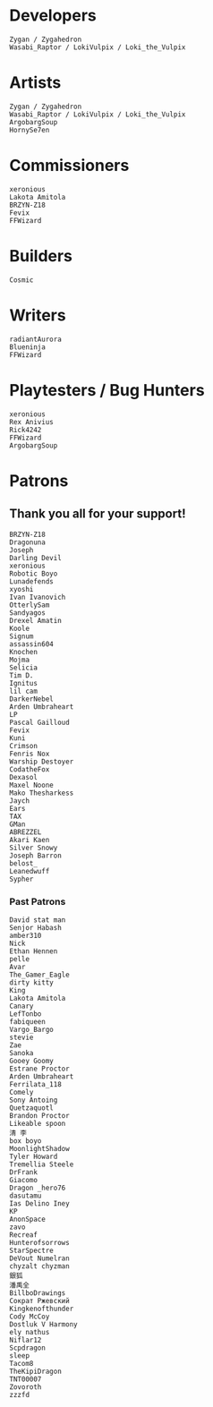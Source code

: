 # Developers
	Zygan / Zygahedron
	Wasabi_Raptor / LokiVulpix / Loki_the_Vulpix

# Artists
	Zygan / Zygahedron
	Wasabi_Raptor / LokiVulpix / Loki_the_Vulpix
	ArgobargSoup
	HornySe7en

# Commissioners
	xeronious
	Lakota Amitola
	BRZYN-Z18
	Fevix
	FFWizard

# Builders
	Cosmic

# Writers
	radiantAurora
	Blueninja
	FFWizard

# Playtesters / Bug Hunters
	xeronious
	Rex Anivius
	Rick4242
	FFWizard
	ArgobargSoup

# Patrons
## Thank you all for your support!
	BRZYN-Z18
	Dragonuna
	Joseph
	Darling Devil
	xeronious
	Robotic Boyo
	Lunadefends
	xyoshi
	Ivan Ivanovich
	OtterlySam
	Sandyagos
	Drexel Amatin
	Koole
	Signum
	assassin604
	Knochen
	Mojma
	Selicia
	Tim D.
	Ignitus
	lil cam
	DarkerNebel
	Arden Umbraheart
	LP
	Pascal Gailloud
	Fevix
	Kuni
	Crimson
	Fenris Nox
	Warship Destoyer
	CodatheFox
	Dexasol
	Maxel Noone
	Mako Thesharkess
	Jaych
	Ears
	TAX
	GMan
	ABREZZEL
	Akari Kaen
	Silver Snowy
	Joseph Barron
	belost_
	Leanedwuff
	Sypher
### Past Patrons
	David stat man
	Senjor Habash
	amber310
	Nick
	Ethan Hennen
	pelle
	Avar
	The_Gamer_Eagle
	dirty kitty
	King
	Lakota Amitola
	Canary
	LefTonbo
	fabiqueen
	Vargo_Bargo
	stevie
	Zae
	Sanoka
	Gooey Goomy
	Estrane Proctor
	Arden Umbraheart
	Ferrilata_118
	Comely
	Sony Antoing
	Quetzaquotl
	Brandon Proctor
	Likeable spoon
	清 李
	box boyo
	MoonlightShadow
	Tyler Howard
	Tremellia Steele
	DrFrank
	Giacomo
	Dragon _hero76
	dasutamu
	Ias Delino Iney
	KP
	AnonSpace
	zavo
	Recreaf
	Hunterofsorrows
	StarSpectre
	DeVout Numelran
	chyzalt chyzman
	銀狐
	潘禹全
	BillboDrawings
	Сократ Ржевский
	Kingkenofthunder
	Cody McCoy
	Dostluk V Harmony
	ely nathus
	Niflar12
	Scpdragon
	sleep
	Tacom8
	TheKipiDragon
	TNT00007
	Zovoroth
	zzzfd
